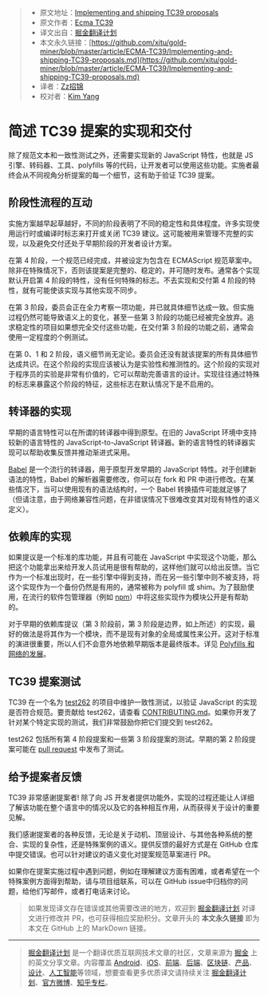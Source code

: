 > * 原文地址：[Implementing and shipping TC39 proposals](https://github.com/tc39/how-we-work/blob/master/implement.md)
> * 原文作者：[Ecma TC39](https://github.com/tc39/how-we-work)
> * 译文出自：[掘金翻译计划](https://github.com/xitu/gold-miner)
> * 本文永久链接：[https://github.com/xitu/gold-miner/blob/master/article/ECMA-TC39/Implementing-and-shipping-TC39-proposals.md](https://github.com/xitu/gold-miner/blob/master/article/ECMA-TC39/Implementing-and-shipping-TC39-proposals.md)
> * 译者：[Zz招锦](https://github.com/zenblo)
> * 校对者：[Kim Yang](https://github.com/KimYangOfCat)

# 简述 TC39 提案的实现和交付

除了规范文本和一致性测试之外，还需要实现新的 JavaScript 特性，也就是 JS 引擎、转码器、工具、polyfills 等的代码，让开发者可以使用这些功能。实施者最终会从不同视角分析提案的每一个细节，这有助于验证 TC39 提案。

## 阶段性流程的互动

实施方案越早起草越好，不同的阶段表明了不同的稳定性和具体程度。许多实现使用运行时或编译时标志来打开或关闭 TC39 建议。这可能被用来管理不完整的实现，以及避免交付还处于早期阶段的开发者设计方案。

在第 4 阶段，一个规范已经完成，并被设定为包含在 ECMAScript 规范草案中。除非在特殊情况下，否则该提案是完整的、稳定的，并可随时发布。通常各个实现默认开启第 4 阶段的特性，没有任何特殊的标志。不去实现和交付第 4 阶段的特性，就有可能使该实现与其他实现不同步。

在第 3 阶段，委员会正在全力考察一项功能，并已就具体细节达成一致。但实施过程仍然可能导致语义上的变化，甚至一些第 3 阶段的功能已经被完全放弃。追求稳定性的项目如果想完全交付这些功能，在交付第 3 阶段的功能之前，通常会使用一定程度的个例测试。

在第 0、1 和 2 阶段，语义细节尚无定论。委员会还没有就该提案的所有具体细节达成共识。在这个阶段的实现应该被认为是实验性和推测性的。这个阶段的实现对于程序员的实验是非常有价值的，它可以帮助完善语言的设计。实现往往通过特殊的标志来暴露这个阶段的特征，这些标志在默认情况下是不启用的。

## 转译器的实现

早期的语言特性可以在所谓的转译器中得到原型。在旧的 JavaScript 环境中支持较新的语言特性的 JavaScript-to-JavaScript 转译器。新的语言特性的转译器实现可以帮助收集反馈并推动渐进式采用。

[Babel](https://babeljs.io/) 是一个流行的转译器，用于原型开发早期的 JavaScript 特性。对于创建新语法的特性，Babel 的解析器需要修改，你可以在 fork 和 PR 中进行修改。在某些情况下，当可以使用现有的语法结构时，一个 Babel 转换插件可能就足够了（但请注意，由于网络兼容性问题，在非错误情况下很难改变其对现有特性的语义定义）。

## 依赖库的实现

如果提议是一个标准的库功能，并且有可能在 JavaScript 中实现这个功能，那么把这个功能拿出来给开发人员试用是很有帮助的，这样他们就可以给出反馈。当它作为一个标准出现时，在一些引擎中得到支持，而在另一些引擎中则不被支持，将这个实现作为一个备份仍然是有用的，通常被称为 polyfill 或 shim。为了鼓励使用，在流行的软件包管理器（例如 [npm](https://www.npmjs.com/)）中将这些实现作为模块公开是有帮助的。

对于早期的依赖库提议（第 3 阶段前，第 3 阶段是边界，如上所述）的实现，最好的做法是将其作为一个模块，而不是现有对象的全局或属性来公开。这对于标准的演进很重要，所以人们不会意外地依赖早期版本是最终版本。详见 [Polyfills 和网络的发展](https://www.w3.org/2001/tag/doc/polyfills/)。

## TC39 提案测试

TC39 在一个名为 [test262](https://github.com/tc39/test262/) 的项目中维护一致性测试，以验证 JavaScript 的实现是否符合规范。要贡献给 test262，请查看 [CONTRIBUTING.md](https://github.com/tc39/test262/blob/master/CONTRIBUTING.md)。如果你开发了针对某个特定实现的测试，我们非常鼓励你把它们提交到 test262。

test262 包括所有第 4 阶段提案和一些第 3 阶段提案的测试。早期的第 2 阶段提案可能在 [pull request](https://github.com/tc39/test262/pulls) 中发布了测试。

## 给予提案者反馈

TC39 非常感谢提案者! 除了向 JS 开发者提供功能外，实现的过程还能让人详细了解该功能在整个语言中的情况以及它的各种相互作用，从而获得关于设计的重要见解。

我们感谢提案者的各种反馈，无论是关于动机、顶层设计、与其他各种系统的整合、实现的复杂性，还是特殊案例的语义。提供反馈的最好方式是在 GitHub 仓库中提交错误。也可以针对建议的语义变化对提案规范草案进行 PR。

如果你在提案实施过程中遇到问题，例如在理解建议方面有困难，或者希望在一个特殊案例方面得到帮助，请与项目组联系，可以在 GitHub issue中归档你的问题，给他们写邮件，或者打电话来讨论。

> 如果发现译文存在错误或其他需要改进的地方，欢迎到 [掘金翻译计划](https://github.com/xitu/gold-miner) 对译文进行修改并 PR，也可获得相应奖励积分。文章开头的 **本文永久链接** 即为本文在 GitHub 上的 MarkDown 链接。
---
> [掘金翻译计划](https://github.com/xitu/gold-miner) 是一个翻译优质互联网技术文章的社区，文章来源为 [掘金](https://juejin.im) 上的英文分享文章。内容覆盖 [Android](https://github.com/xitu/gold-miner#android)、[iOS](https://github.com/xitu/gold-miner#ios)、[前端](https://github.com/xitu/gold-miner#前端)、[后端](https://github.com/xitu/gold-miner#后端)、[区块链](https://github.com/xitu/gold-miner#区块链)、[产品](https://github.com/xitu/gold-miner#产品)、[设计](https://github.com/xitu/gold-miner#设计)、[人工智能](https://github.com/xitu/gold-miner#人工智能)等领域，想要查看更多优质译文请持续关注 [掘金翻译计划](https://github.com/xitu/gold-miner)、[官方微博](http://weibo.com/juejinfanyi)、[知乎专栏](https://zhuanlan.zhihu.com/juejinfanyi)。
